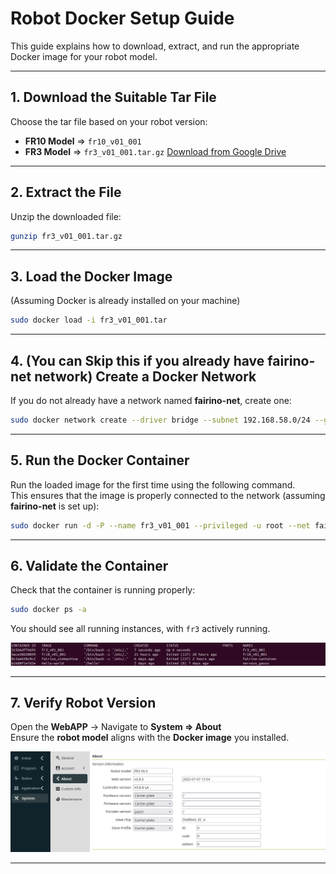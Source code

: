 # Robot Docker Setup Guide

This guide explains how to download, extract, and run the appropriate Docker image for your robot model.

---

## 1. Download the Suitable Tar File

Choose the tar file based on your robot version:

- **FR10 Model** ⇒ `fr10_v01_001`
- **FR3 Model** ⇒ `fr3_v01_001.tar.gz`
[Download from Google Drive](https://drive.google.com/drive/folders/1H9e09kq_9LHEltpWT7LXSCKwEqdkc23f?)
---

## 2. Extract the File

Unzip the downloaded file:

```bash
gunzip fr3_v01_001.tar.gz
```

---

## 3. Load the Docker Image

(Assuming Docker is already installed on your machine)

```bash
sudo docker load -i fr3_v01_001.tar
```

---

## 4. (You can Skip this if you already have fairino-net network) Create a Docker Network

If you do not already have a network named **fairino-net**, create one:

```bash
sudo docker network create --driver bridge --subnet 192.168.58.0/24 --gateway 192.168.58.1 fairino-net
```

---

## 5. Run the Docker Container

Run the loaded image for the first time using the following command.  
This ensures that the image is properly connected to the network (assuming **fairino-net** is set up):

```bash
sudo docker run -d -P --name fr3_v01_001 --privileged -u root --net fairino-net fr3_v01_001
```

---

## 6. Validate the Container

Check that the container is running properly:

```bash
sudo docker ps -a
```

You should see all running instances, with `fr3` actively running.

![Container Example](DockerImages.png)

---

## 7. Verify Robot Version

Open the **WebAPP** → Navigate to **System ⇒ About**  
Ensure the **robot model** aligns with the **Docker image** you installed.

![Container Example](WebAPP.png)


---


